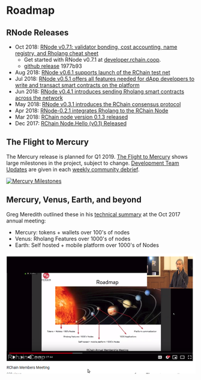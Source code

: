 # Roadmap

## RNode Releases

 - Oct 2018: [RNode v0.7.1: validator bonding, cost accounting, name registry, and Rholang cheat sheet][r071]
   - Get started with RNode v0.7.1 at [developer.rchain.coop](https://developer.rchain.coop).
   - [github release](https://github.com/rchain/rchain/releases/tag/v0.7.1) 1977b93
 - Aug 2018: [RNode v0.6.1 supports launch of the RChain test net][r061]
 - Jul 2018: [RNode v0.5.1 offers all features needed for dApp developers to write and transact smart contracts on the platform][r051]
 - Jun 2018: [RNode v0.4.1 introduces sending Rholang smart contracts across the network][r041]
 - May 2018: [RNode v0.3.1 introduces the RChain consensus protocol][r031]
 - Apr 2018: [RNode-0.2.1 integrates Rholang to the RChain Node][r021]
 - Mar 2018: [RChain node version 0.1.3 released][r013]
 - Dec 2017: [RChain Node.Hello (v0.1) Released][r01]

[r071]: https://medium.com/rchain-cooperative/rnode-v0-7-1-offers-validator-bonding-cost-accounting-a-name-registry-and-a-rholang-cheat-sheet-43afc50d98d8
<!-- er... another blog item on 0.7.1??? https://www.rchain.coop/blog/release-of-rnode-v0-7-1/ -->
[r061]: https://medium.com/rchain-cooperative/rnode-v0-6-1-supports-launch-of-the-rchain-test-net-f6ddcacb4b6
[r051]: https://medium.com/rchain-cooperative/rnode-v0-5-1-82c7841940f5
[r041]: https://medium.com/rchain-cooperative/rnode-v0-4-1-introduces-sending-rholang-smart-contracts-across-the-network-e076d0961b3e
[r031]: https://medium.com/rchain-cooperative/rnode-v0-3-1-introduces-the-rchain-consensus-protocol-23e67666ba82
[r021]: https://medium.com/rchain-cooperative/rnode-0-2-1-integrates-rholang-to-the-rchain-node-183c0e13b024
[r013]: https://medium.com/rchain-cooperative/rchain-node-version-0-1-3-released-ede6cb2d57f7
[r01]: https://medium.com/rchain-cooperative/rchain-node-hello-v0-1-released-98d255a9567d

## The Flight to Mercury

The Mercury release is planned for Q1 2019. [The Flight to
Mercury][ftm] shows large milestones in the project, subject to
change. [Development Team Updates][dtu] are given in each [weekly
community debrief][wcd].


[ftm]: https://rchain.atlassian.net/wiki/spaces/CORE/pages/105709609/The+Flight+to+Mercury
[dtu]: https://rchain.atlassian.net/wiki/spaces/DOC/pages/177045583/Development+Team+Updates
[wcd]: https://www.rchain.coop/blog/category/community-debriefs/
[![Mercury Milestones](https://rchain.atlassian.net/wiki/download/attachments/105709609/20180828%20RChain%20Mercury%20roadmap.png?version=1&modificationDate=1535582481644&cacheVersion=1&api=v2)](https://rchain.atlassian.net/wiki/spaces/CORE/pages/105709609/The+Flight+to+Mercury)

## Mercury, Venus, Earth, and beyond

Greg Meredith outlined these in his [technical
summary](https://youtu.be/CXA_LqsJaks?t=1089) at the Oct 2017 annual
meeting:

 - Mercury: tokens + wallets over 100's of nodes
 - Venus: Rholang Features over 1000's of nodes
 - Earth: Self hosted + mobile platform over 1000's of Nodes

[![LGM Roadmap 2017](../media/2017-lgm-roadmap.png)](https://youtu.be/CXA_LqsJaks?t=1089)
